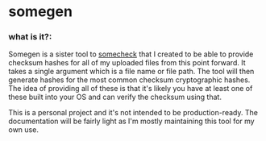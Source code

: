 # somegen

### what is it?:
Somegen is a sister tool to [somecheck](https://github.com/Cattimus/somecheck) that I created to be able to provide checksum hashes for all of my uploaded files from this point forward. It takes a single argument which is a file name or file path. The tool will then generate hashes for the most common checksum cryptographic hashes. The idea of providing all of these is that it's likely you have at least one of these built into your OS and can verify the checksum using that.

This is a personal project and it's not intended to be production-ready. The documentation will be fairly light as I'm mostly maintaining this tool for my own use.
